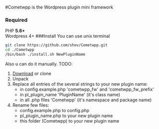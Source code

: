 #Cometwpp
is the Wordpress plugin mini framework
### Required
PHP **5.6+**
<br>
Wordpress 4+
###Install
You can use unix terminal
```bash
git clone https://github.com/shov/Cometwpp.git
cd ./Cometwpp
/bin/bash ./install.sh NewPluginName
```

Also u can do it manually. TODO:
1. [Download](https://github.com/shov/Cometwpp/archive/master.zip) or clone
2. Unpack
3. Replace all entries of the several strings to your new plugin name:
    * in config.example.php 'cometwpp_fw' and 'cometwpp_fw_prefix'
    * in pl_plugin_name 'PluginName' (it's class name)
    * in all .php files 'Cometwpp' (it's namespace and package name)
4. Rename few files:
    * config.example.php to config.php
    * pl_plugin_name.php to your new plugin name
    * this folder (Cometwpp) to your new plugin name
